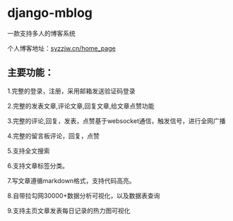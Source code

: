 # django-mblog 

一款支持多人的博客系统

个人博客地址：<a href ="http://syzzjw.cn/home_page">syzzjw.cn/home_page</a>


## 主要功能：

1.完整的登录，注册，采用邮箱发送验证码登录

2.完整的发表文章,评论文章,回复文章,给文章点赞功能

3.完整的评论,回复，发表，点赞基于websocket通信，触发信号，进行全网广播

4.完整的留言板评论，回复，点赞

5.支持全文搜索

6.支持文章标签分类。

7.写文章遵循markdown格式，支持代码高亮。

8.自带拉勾网30000+数据分析可视化，以及数据表查询

9.支持主页文章发表每日记录的热力图可视化


